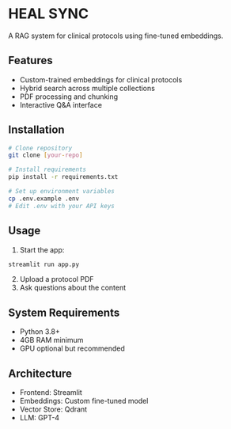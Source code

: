 # HEAL SYNC

A RAG system for clinical protocols using fine-tuned embeddings.

## Features
- Custom-trained embeddings for clinical protocols
- Hybrid search across multiple collections
- PDF processing and chunking
- Interactive Q&A interface

## Installation

```bash
# Clone repository
git clone [your-repo]

# Install requirements
pip install -r requirements.txt

# Set up environment variables
cp .env.example .env
# Edit .env with your API keys
```

## Usage

1. Start the app:
```bash
streamlit run app.py
```

2. Upload a protocol PDF
3. Ask questions about the content

## System Requirements
- Python 3.8+
- 4GB RAM minimum
- GPU optional but recommended

## Architecture
- Frontend: Streamlit
- Embeddings: Custom fine-tuned model
- Vector Store: Qdrant
- LLM: GPT-4

